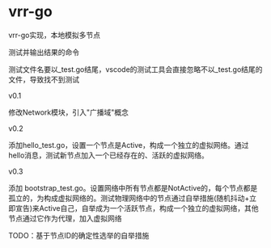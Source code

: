 # vrr-go

vrr-go实现，本地模拟多节点

测试并输出结果的命令

测试文件名要以_test.go结尾，vscode的测试工具会直接忽略不以_test.go结尾的文件，导致找不到测试

v0.1

修改Network模块，引入"广播域"概念

v0.2

添加hello_test.go，设置一个节点是Active，构成一个独立的虚拟网络。通过hello消息，测试新节点加入一个已经存在的、活跃的虚拟网络。

v0.3

添加 bootstrap_test.go。设置网络中所有节点都是NotActive的，每个节点都是孤立的，为构成虚拟网络的。测试物理网络中的节点通过自举措施(随机抖动+立即宣告)来Active自己，自举成为一个活跃节点，构成一个独立的虚拟网络，其他节点通过它作为代理，加入虚拟网络

TODO：基于节点ID的确定性选举的自举措施

